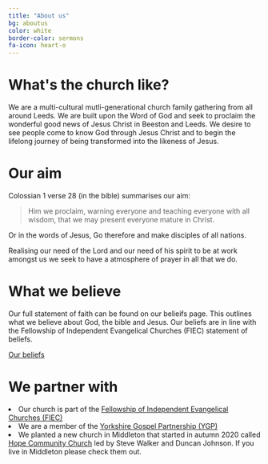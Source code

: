 ```yaml
---
title: "About us"
bg: aboutus
color: white
border-color: sermons
fa-icon: heart-o
---
```


# What's the church like?
We are a multi-cultural mutli-generational church family gathering from all around Leeds. We are built upon the Word of God and seek to proclaim the wonderful good news of Jesus Christ in Beeston and Leeds. We desire to see people come to know God through Jesus Christ and to begin the lifelong journey of being transformed into the likeness of Jesus.


# Our aim
Colossian 1 verse 28 (in the bible) summarises our aim: 

> <i class='fa fa-quote-left'></i> Him we proclaim, warning everyone and teaching everyone with all wisdom, that we may present everyone mature in Christ. <i class='fa fa-quote-right'></i>

Or in the words of Jesus, <i class='fa fa-quote-left'></i> Go therefore and make disciples of all nations. <i class='fa fa-quote-right'></i>

Realising our need of the Lord and our need of his spirit to be at work amongst us we seek to have a atmosphere of prayer in all that we do.


# What we believe
Our full statement of faith can be found on our belieifs page. This outlines what we believe about God, the bible and Jesus. Our beliefs are in line with the Fellowship of Independent Evangelical Churches (FIEC) statement of beliefs. 

<div class="center-align">
  <a class="waves-effect waves-light btn-large" href="/we-believe/">Our beliefs</a>
</div>


# We partner with
 <div class="row">
   <div class="col s12">
     <p>
     <li>Our church is part of the <a href="https://fiec.org.uk">Fellowship of Independent Evangelical Churches (FIEC)</a> <i class="fa fa-external-link" aria-hidden="true" style="color:white"></i></li> 
     <li>We are a member of the <a href="http://ygp.org.uk">Yorkshire Gospel Partnership (YGP)</a> <i class="fa fa-external-link" aria-hidden="true" style="color:white"></i></li> 
     <li>We planted a new church in Middleton that started in autumn 2020 called <a href="https://hopemiddleton.co.uk">Hope Community Church</a> <i class="fa fa-external-link" aria-hidden="true" style="color:white"></i> led by Steve Walker and Duncan Johnson. If you live in Middleton please check them out.</li>
     </p>
    </div>
  </div>  
